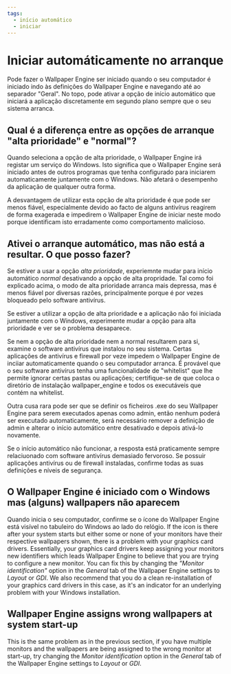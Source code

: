 ```yaml
---
tags:
  - início automático
  - iniciar
---
```


# Iniciar automáticamente no arranque

Pode fazer o Wallpaper Engine ser iniciado quando o seu computador é iniciado indo às definições do Wallpaper Engine e navegando até ao separador "Geral". No topo, pode ativar a opção de início automático que iniciará a aplicação discretamente em segundo plano sempre que o seu sistema arranca.

## Qual é a diferença entre as opções de arranque "alta prioridade" e "normal"?

Quando seleciona a opção de alta prioridade, o Wallpaper Engine irá registar um serviço do Windows. Isto significa que o Wallpaper Engine será iniciado antes de outros programas que tenha configurado para iniciarem automaticamente juntamente com o Windows. Não afetará o desempenho da aplicação de qualquer outra forma.

A desvantagem de utilizar esta opção de alta prioridade é que pode ser menos fiável, especialmente devido ao facto de alguns antivírus reagirem de forma exagerada e impedirem o Wallpaper Engine de iniciar neste modo porque identificam isto erradamente como comportamento malicioso.

## Ativei o arranque automático, mas não está a resultar. O que posso fazer?

Se estiver a usar a opção *alta prioridade*, experiemnte mudar para início automático *normal* desativando a opção de alta propridade. Tal como foi explicado acima, o modo de alta prioridade arranca mais depressa, mas é menos fiável por diversas razões, principalmente porque é por vezes bloqueado pelo software antivírus.

Se estiver a utilizar a opção de alta prioridade e a aplicação não foi iniciada juntamente com o Windows, experimente mudar a opção para alta prioridade e ver se o problema desaparece.

Se nem a opção de alta prioridade nem a normal resultarem para si, examine o software antivírus que instalou no seu sistema. Certas aplicações de antivírus e firewall por veze impedem o Wallpaper Engine de inciiar automaticamente quando o seu computador arranca. É provável que o seu software antivírus tenha uma funcionalidade de "whitelist" que lhe permite ignorar certas pastas ou aplicações; certifique-se de que coloca o diretório de instalação wallpaper_engine e todos os executáveis que contém na whitelist.

Outra cusa rara pode ser que se definir os ficheiros .exe do seu Wallpaper Engine para serem executados apenas como admin, então nenhum poderá ser executado automaticamente, será necessário remover a definição de admin e alterar o início automático entre desativado e depois ativá-lo novamente.

Se o início automático não funcionar, a resposta está praticamente sempre relaciuonado com software antivírus demasiado fervoroso. Se possuir aplicações antivírus ou de firewall instaladas, confirme todas as suas definições e níveis de segurança.

## O Wallpaper Engine é iniciado com o Windows mas (alguns) wallpapers não aparecem

 Quando inicia o seu computador, confirme se o ícone do Wallpaper Engine está visível no tabuleiro do Windows ao lado do relógio. If the icon is there after your system starts but either some or none of your monitors have their respective wallpapers shown, there is a problem with your graphics card drivers. Essentially, your graphics card drivers keep assigning your monitors new identifiers which leads Wallpaper Engine to believe that you are trying to configure a new monitor. You can fix this by changing the *"Monitor identification"* option in the *General* tab of the Wallpaper Engine settings to *Layout* or *GDI*. We also recommend that you do a clean re-installation of your graphics card drivers in this case, as it's an indicator for an underlying problem with your Windows installation.

 ## Wallpaper Engine assigns wrong wallpapers at system start-up

 This is the same problem as in the previous section, if you have multiple monitors and the wallpapers are being assigned to the wrong monitor at start-up, try changing the *Monitor identification* option in the *General* tab of the Wallpaper Engine settings to *Layout* or *GDI*.